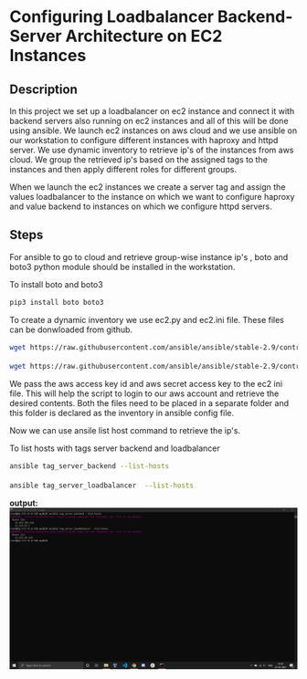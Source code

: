 # Configuring Loadbalancer Backend-Server Architecture on EC2 Instances

## Description

In this project we set up a loadbalancer on ec2 instance and connect it with backend servers also running on ec2 instances and all of this will be done using ansible. We launch ec2 instances on aws cloud and we use ansible on our workstation to configure different instances with haproxy and httpd server. We use dynamic inventory to retrieve ip's of the instances from aws cloud. We group the retrieved ip's based on the assigned tags to the instances and then apply different roles for different groups. 

When we launch the ec2 instances we create a server tag and assign the values loadbalancer to the instance on which we want to configure haproxy and value backend to instances on which we configure httpd servers. 

## Steps

For ansible to go to cloud and retrieve group-wise instance ip's , boto and boto3 python module should be installed in the workstation.

To install boto and boto3

```bash
pip3 install boto boto3
```

To create a dynamic inventory we use ec2.py and ec2.ini file. These files can be donwloaded from github.

```bash
wget https://raw.githubusercontent.com/ansible/ansible/stable-2.9/contrib/inventory/ec2.py

wget https://raw.githubusercontent.com/ansible/ansible/stable-2.9/contrib/inventory/ec2.ini
```

We pass the aws access key id and aws secret access key to the ec2 ini file. This will help the script to login to our aws account and retrieve the desired contents. 
Both the files need to be placed in a separate folder and this folder is declared as the inventory in ansible config file. 

Now we can use ansile list host command to retrieve the ip's. 

To list hosts with tags server backend and loadbalancer

```bash
ansible tag_server_backend --list-hosts

ansible tag_server_loadbalancer  --list-hosts
```

**output:**
![output-image](images/picture-16.png)

